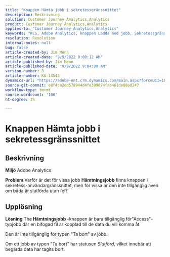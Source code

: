```yaml
---
title: "Knappen Hämta jobb i sekretessgränssnittet"
description: Beskrivning
solution: Customer Journey Analytics,Analytics
product: Customer Journey Analytics,Analytics
applies-to: "Customer Journey Analytics,Analytics"
keywords: "KCS, Adobe Analytics, knappen Ladda ned jobb, Sekretessgränssnitt"
resolution: Resolution
internal-notes: null
bug: false
article-created-by: Jim Menn
article-created-date: "9/9/2022 9:00:12 AM"
article-published-by: Jim Menn
article-published-date: "9/9/2022 9:04:00 AM"
version-number: 3
article-number: KA-14543
dynamics-url: "https://adobe-ent.crm.dynamics.com/main.aspx?forceUCI=1&pagetype=entityrecord&etn=knowledgearticle&id=df343ccf-1d30-ed11-9db1-0022480866ad"
source-git-commit: e8f4ca2dd578944d4fe399074fab461de88ad247
workflow-type: tm+mt
source-wordcount: '106'
ht-degree: 1%

---
```


# Knappen Hämta jobb i sekretessgränssnittet

## Beskrivning


<b>Miljö</b>
Adobe Analytics

<b>Problem</b>
Varför är det för vissa jobb <b>Hämtningsjobb</b> finns knappen i sekretess-användargränssnittet, men för vissa är den inte tillgänglig även om båda är slutförda utan fel?


## Upplösning


<b>Lösning</b>
The<b> Hämtningsjobb</b> -knappen är bara tillgänglig för&quot;Access&quot;-typjobb där en bifogad fil är kopplad till de data du vill komma åt.

Den är inte tillgänglig för typen &quot;Ta bort&quot; av jobb.

Om ett jobb av typen &quot;Ta bort&quot; har statusen *Slutförd*, vilket innebär att begärda data har tagits bort.
